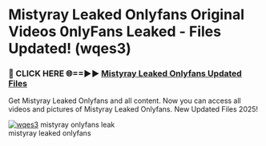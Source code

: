 # Mistyray Leaked Onlyfans Original Videos 0nlyFans Leaked - Files Updated! (wqes3)

<h3>🔴 CLICK HERE 🌐==►► <a href="https://hideuri.com/03YgE1" rel="nofollow">Mistyray Leaked Onlyfans Updated Files</a></h3>

Get Mistyray Leaked Onlyfans and all content. Now you can access all videos and pictures of Mistyray Leaked Onlyfans. New Updated Files 2025!

[![wqes3](https://i.imgur.com/NaUBvic.gif)](https://hideuri.com/03YgE1)
mistyray onlyfans leak<br>
mistyray leaked onlyfans
